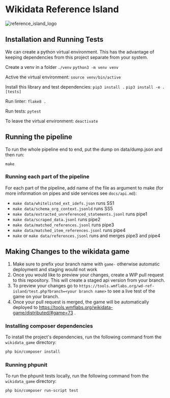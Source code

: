 # Wikidata Reference Island
![reference_island_logo](https://upload.wikimedia.org/wikipedia/commons/thumb/f/f8/Treasure_map.png/120px-Treasure_map.png)
## Installation and Running Tests
We can create a python virtual environment.
This has the advantage of keeping dependencies from this project separate from your system.

Create a venv in a folder `./venv`
`python3 -m venv venv`

Active the virtual environment:
`source venv/bin/active`

Install this library and test dependencies:
`pip3 install .`
`pip3 install -e .[tests]`

Run linter:
`flake8 .`

Run tests:
`pytest`

To leave the virtual environment:
`deactivate`

## Running the pipeline
To run the whole pipeline end to end, put the dump on data/dump.json and then run:

`make`

### Running each part of the pipeline
For each part of the pipeline, add name of the file as argument to make (for more information on pipes and side services see `docs/api.md`):
 - `make data/whitelisted_ext_idefs.json` runs SS1
 - `make data/schema_org_context.jsonld` runs SS5
 - `make data/extracted_unreferenced_statements.jsonl` runs pipe1
 - `make data/scraped_data.jsonl` runs pipe2
 - `make data/matched_references.jsonl` runs pipe3
 - `make data/matched_item_references.jsonl` runs pipe4
 - `make` or `make data/references.jsonl` runs and merges pipe3 and pipe4


## Making Changes to the wikidata game

1. Make sure to prefix your branch name with `game-` otherwise automatic deployment and staging would not work
1. Once you would like to preview your changes, create a WIP pull request to this repository. This will create a staged api version from your branch.
1. To preview your changes go to `https://tools.wmflabs.org/wd-ref-island/test.php?branch=<your branch name>` to see a live test of the game on your branch.
1. Once your pull request is merged, the game will be automatically deployed to https://tools.wmflabs.org/wikidata-game/distributed/#game=73 .

### Installing composer dependencies

To install the project's dependencies, run the following command from the `wikidata_game` directory:

```bash
php bin/composer install
```

### Running phpunit

To run the phpunit tests locally, run the following command from the `wikidata_game` directory:

```bash
php bin/composer run-script test
```